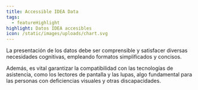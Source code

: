 ```yaml
---
title: Accessible IDEA Data
tags:
  - featureHighlight
highlight: Datos IDEA accesibles
icon: /static/images/uploads/chart.svg
---
```

La presentación de los datos debe ser comprensible y satisfacer diversas necesidades cognitivas, empleando formatos simplificados y concisos.

Además, es vital garantizar la compatibilidad con las tecnologías de asistencia, como los lectores de pantalla y las lupas, algo fundamental para las personas con deficiencias visuales y otras discapacidades.